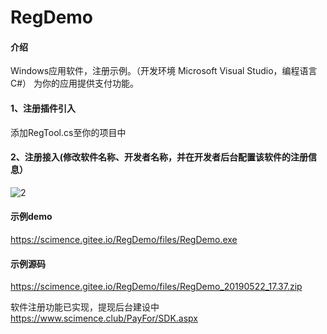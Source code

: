 ﻿# RegDemo


#### 介绍

Windows应用软件，注册示例。（开发环境 Microsoft Visual Studio，编程语言C#）
为你的应用提供支付功能。


#### 1、注册插件引入

添加RegTool.cs至你的项目中


#### 2、注册接入(修改软件名称、开发者名称，并在开发者后台配置该软件的注册信息）

![2](https://scimence.gitee.io/RegDemo/files/pic/注册接入2.png)


#### 示例demo
https://scimence.gitee.io/RegDemo/files/RegDemo.exe


#### 示例源码
https://scimence.gitee.io/RegDemo/files/RegDemo_20190522_17.37.zip

软件注册功能已实现，提现后台建设中 https://www.scimence.club/PayFor/SDK.aspx


